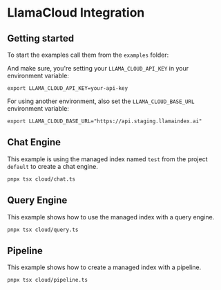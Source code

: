 # LlamaCloud Integration

## Getting started

To start the examples call them from the `examples` folder:

And make sure, you're setting your `LLAMA_CLOUD_API_KEY` in your environment variable:

```shell
export LLAMA_CLOUD_API_KEY=your-api-key
```

For using another environment, also set the `LLAMA_CLOUD_BASE_URL` environment variable:

```shell
export LLAMA_CLOUD_BASE_URL="https://api.staging.llamaindex.ai"
```

## Chat Engine

This example is using the managed index named `test` from the project `default` to create a chat engine.

```shell
pnpx tsx cloud/chat.ts
```

## Query Engine

This example shows how to use the managed index with a query engine.

```shell
pnpx tsx cloud/query.ts
```

## Pipeline

This example shows how to create a managed index with a pipeline.

```shell
pnpx tsx cloud/pipeline.ts
```
